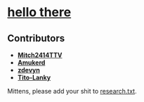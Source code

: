 # [hello there](https://www.youtube.com/embed/pfPykj7978I?si=8H8N0UldMPZIgBqr&autoplay=true)

## Contributors
- **[Mitch2414TTV](https://github.com/Mitch2414TTV)**
- **[Amukerd](https://github.com/Amukerd)**
- **[zdevyn](https://github.com/zdevyn)**
- **[Tito-Lanky](https://github.com/tito-lanky)**

Mittens, please add your shit to [research.txt](https://github.com/Amukerd/webmaster/blob/main/research.txt).
